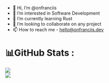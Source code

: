 - 👋 Hi, I’m @onfranciis
- 👀 I’m interested in Software Development
- 🌱 I’m currently learning Rust
- 💞️ I’m looking to collaborate on any project
- 📫 How to reach me - hello@onfranciis.dev


# 📊GitHub Stats :
![](https://github-readme-stats.vercel.app/api?username=onfranciis&theme=github_dark&hide_border=false&include_all_commits=false&count_private=true)<br/>
![](https://github-readme-streak-stats.herokuapp.com/?user=onfranciis&theme=github_dark&hide_border=false)<br/>


<!---
onfrancis/onfrancis is a ✨ special ✨ repository because its `README.md` (this file) appears on your GitHub profile.
You can click the Preview link to take a look at your changes.
--->
